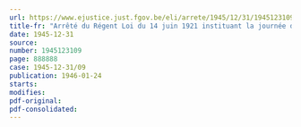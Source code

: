 ```yaml
---
url: https://www.ejustice.just.fgov.be/eli/arrete/1945/12/31/1945123109/justel
title-fr: "Arrêté du Régent Loi du 14 juin 1921 instituant la journée de huit heures et la semaine de quarante-huit heures, article 5. - Industries ou les limites normales de la durée du travail sont reconnues inapplicables. - Tramways électriques de Charleroi"
date: 1945-12-31
source:
number: 1945123109
page: 888888
case: 1945-12-31/09
publication: 1946-01-24
starts:
modifies:
pdf-original:
pdf-consolidated:
---
```



